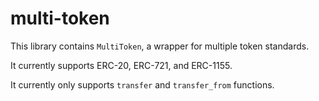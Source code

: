 # multi-token
This library contains `MultiToken`, a wrapper for multiple token standards.

It currently supports ERC-20, ERC-721, and ERC-1155.

It currently only supports `transfer` and `transfer_from` functions.